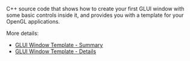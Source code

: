 C++ source code that shows how to create your first GLUI window with some basic controls inside it, and provides you with a template for your OpenGL applications.

More details: 

* [GLUI Window Template - Summary](http://open-gl.com/2008/01/25/glui-window-template/)
* [GLUI Window Template - Details](http://www.codeproject.com/Articles/20286/GLUI-Window-Template)
